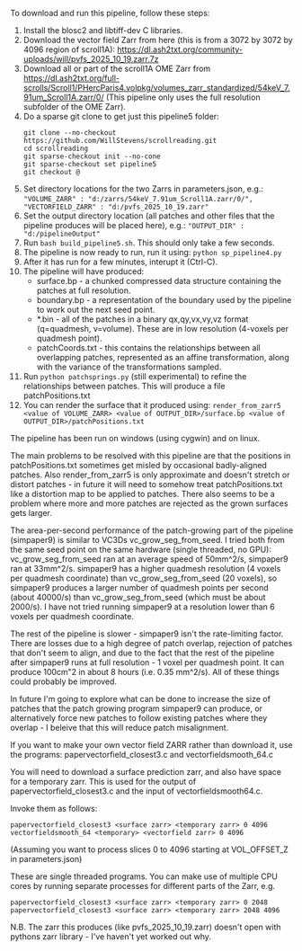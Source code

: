 To download and run this pipeline, follow these steps:

1. Install the blosc2 and libtiff-dev C libraries.
2. Download the vector field Zarr from here (this is from a 3072 by 3072 by 4096 region of scroll1A): https://dl.ash2txt.org/community-uploads/will/pvfs_2025_10_19.zarr.7z
3. Download all or part of the scroll1A OME Zarr from https://dl.ash2txt.org/full-scrolls/Scroll1/PHercParis4.volpkg/volumes_zarr_standardized/54keV_7.91um_Scroll1A.zarr/0/ (This pipeline only uses the full resolution subfolder of the OME Zarr).
4. Do a sparse git clone to get just this pipeline5 folder:
   ```
   git clone --no-checkout https://github.com/WillStevens/scrollreading.git
   cd scrollreading
   git sparse-checkout init --no-cone
   git sparse-checkout set pipeline5
   git checkout @
   ```
5. Set directory locations for the two Zarrs in parameters.json, e.g.: 	`"VOLUME_ZARR" : "d:/zarrs/54keV_7.91um_Scroll1A.zarr/0/",
	"VECTORFIELD_ZARR" : "d:/pvfs_2025_10_19.zarr"`
6. Set the output directory location (all patches and other files that the pipeline produces will be placed here), e.g.: `"OUTPUT_DIR" : "d:/pipelineOutput"`
7. Run `bash build_pipeline5.sh`. This should only take a few seconds.
8. The pipeline is now ready to run, run it using: `python sp_pipeline4.py`
9. After it has run for a few minutes, interupt it (Ctrl-C).
10. The pipeline will have produced:
    - surface.bp - a chunked compressed data structure containing the patches at full resolution.
    - boundary.bp - a representation of the boundary used by the pipeline to work out the next seed point.
    - *.bin - all of the patches in a binary qx,qy,vx,vy,vz format (q=quadmesh, v=volume). These are in low resolution (4-voxels per quadmesh point).
    -  patchCoords.txt - this contains the relationships between all overlapping patches, represented as an affine transformation, along with the variance of the transformations sampled.
11. Run `python patchsprings.py` (still experimental) to refine the relationships between patches. This will produce a file patchPositions.txt
12. You can render the surface that it produced using: `render_from_zarr5 <value of VOLUME_ZARR> <value of OUTPUT_DIR>/surface.bp <value of OUTPUT_DIR>/patchPositions.txt`

The pipeline has been run on windows (using cygwin) and on linux.

The main problems to be resolved with this pipeline are that the positions in patchPositions.txt sometimes get misled by occasional badly-aligned patches. Also render_from_zarr5 is only approximate and doesn't stretch or distort patches - in future it will need to somehow treat patchPositions.txt like a distortion map to be applied to patches. There also seems to be a problem where more and more patches are rejected as the grown surfaces gets larger.

The area-per-second performance of the patch-growing part of the pipeline (simpaper9) is similar to VC3Ds vc_grow_seg_from_seed. I tried both from the same seed point on the same hardware (single threaded, no GPU): vc_grow_seg_from_seed ran at an average speed of 50mm^2/s, simpaper9 ran at 33mm^2/s. simpaper9 has a higher quadmesh resolution (4 voxels per quadmesh coordinate) than vc_grow_seg_from_seed (20 voxels), so simpaper9 produces a larger number of quadmesh points per second (about 40000/s) than vc_grow_seg_from_seed (which must be about 2000/s). I have not tried running simpaper9 at a resolution lower than 6 voxels per quadmesh coordinate.

The rest of the pipeline is slower - simpaper9 isn't the rate-limiting factor. There are losses due to a high degree of patch overlap, rejection of patches that don't seem to align, and due to the fact that the rest of the pipeline after simpaper9 runs at full resolution - 1 voxel per quadmesh point. It can produce 100cm"2 in about 8 hours (i.e. 0.35 mm^2/s). All of these things could probably be improved.

In future I'm going to explore what can be done to increase the size of patches that the patch growing program simpaper9 can produce, or alternatively force new patches to follow existing patches where they overlap - I beleive that this will reduce patch misalignment.

If you want to make your own vector field ZARR rather than download it, use the programs: papervectorfield_closest3.c and vectorfieldsmooth_64.c

You will need to download a surface prediction zarr, and also have space for a temporary zarr. This is used for the output of papervectorfield_closest3.c and the input of vectorfieldsmooth64.c.

Invoke them as follows:
```
papervectorfield_closest3 <surface zarr> <temporary zarr> 0 4096
vectorfieldsmooth_64 <temporary> <vectorfield zarr> 0 4096
```
(Assuming you want to process slices 0 to 4096 starting at VOL_OFFSET_Z in parameters.json)

These are single threaded programs. You can make use of multiple CPU cores by running separate processes for different parts of the Zarr, e.g.
```
papervectorfield_closest3 <surface zarr> <temporary zarr> 0 2048
papervectorfield_closest3 <surface zarr> <temporary zarr> 2048 4096
```
N.B. The zarr this produces (like pvfs_2025_10_19.zarr) doesn't open with pythons zarr library - I've haven't yet worked out why.
